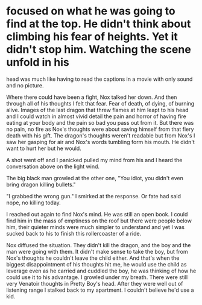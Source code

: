 #  focused on what he was going to find at the top. He didn't think about climbing his fear of heights. Yet it didn't stop him. Watching the scene unfold in his
head was much like having to read the captions in a movie with only sound and no
picture.

Where there could have been a fight, Nox talked her down. And then through all
of his thoughts I felt that fear. Fear of death, of dying, of burning alive.
Images of the last dragon that threw flames at him leapt to his head and I could
watch in almost vivid detail the pain and horror of having fire eating at your
body and the pain so bad you pass out from it. But there was no pain, no fire as
Nox's thoughts were about saving himself from that fiery death with his gift.
The dragon's thoughts weren't readable but from Nox's I saw her gasping for air
and Nox's words tumbling form his mouth. He didn't want to hurt her but he
would.

A shot went off and I panicked pulled my mind from his and I heard the
conversation above on the light wind.

The big black man growled at the other one, "You idiot, you didn't even bring
dragon killing bullets."

"I grabbed the wrong gun." I smirked at the response. Or fate had said nope, no
killing today.

I reached out again to find Nox's mind. He was still an open book. I could find
him in the mass of emptiness on the roof but there were people below him, their
quieter minds were much simpler to understand and yet I was sucked back to his
to finish this rollercoaster of a ride.

Nox diffused the situation. They didn't kill the dragon, and the boy and the man
were going with them. It didn't make sense to take the boy, but from Nox's
thoughts he couldn't leave the child either. And that's when the biggest
disappointment of his thoughts hit me, he would use the child as leverage even
as he carried and cuddled the boy, he was thinking of how he could use it to his
advantage. I growled under my breath. There were still very Venatoir thoughts in
Pretty Boy's head. After they were well out of listening range I stalked back to
my apartment. I couldn't believe he'd use a kid.

